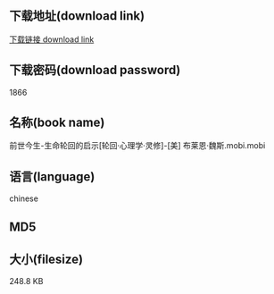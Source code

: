 ## 下载地址(download link)
[下载链接 download link](https://voluble-croquembouche-d321dc.netlify.app/?s=%E5%89%8D%E4%B8%96%E4%BB%8A%E7%94%9F-%E7%94%9F%E5%91%BD%E8%BD%AE%E5%9B%9E%E7%9A%84%E5%90%AF%E7%A4%BA%5B%E8%BD%AE%E5%9B%9E%C2%B7%E5%BF%83%E7%90%86%E5%AD%A6%C2%B7%E7%81%B5%E4%BF%AE%5D-%5B%E7%BE%8E%5D+%E5%B8%83%E8%8E%B1%E6%81%A9%C2%B7%E9%AD%8F%E6%96%AF.mobi)

## 下载密码(download password)
1866

## 名称(book name)
前世今生-生命轮回的启示[轮回·心理学·灵修]-[美] 布莱恩·魏斯.mobi.mobi

## 语言(language)
chinese

## MD5


## 大小(filesize)
248.8 KB
